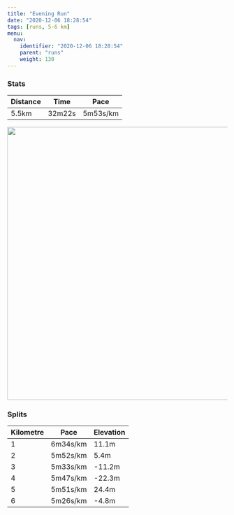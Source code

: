 ```yaml
---
title: "Evening Run"
date: "2020-12-06 18:28:54"
tags: [runs, 5-6 km]
menu:
  nav:
    identifier: "2020-12-06 18:28:54"
    parent: "runs"
    weight: 130
---
```


### Stats

| Distance | Time | Pace |
|----------|------|------|
|5.5km|32m22s|5m53s/km|

<img src='https://maps.googleapis.com/maps/api/staticmap?maptype=terrain&path=enc:ekvdIr}qNw@mBUe@ECGFYn@UZ]Xe@n@KFY\]c@IY?GLk@j@aAZm@P_@FYf@a@\_@HOTDHCPm@Fo@La@LQFSf@u@RSVKCg@MUAI@SLYVY^oATg@x@u@l@c@^c@\U\{@HGJSRQZm@FIF?ZNRt@P`@H@JIJYRYL[n@oBL[`@o@VWv@oA`@e@Xg@RWh@kAf@}@RML@BBHLFx@N^fA`BTf@Vv@PTp@n@PTHTLT\pAXn@`@d@LThAxAv@JNRLxADLn@|Ab@fBdAjCBNAZIl@JtAFTJRLLXPDPCrBL~C?rAC^a@zCMh@Eb@CFQHs@ESEWCUIw@Qi@QWUe@q@USaAK]KWOSY[YOCQR_@fAOVEBKEo@k@YY_@k@_@S{@iAIQ[SGDi@jAi@fBSbA{@`FOf@k@rAFdA@DXLFHHVF`@N~E?`AFn@A`@_@jEEZMd@MPe@d@u@|@YT]REPElANfE@|BJd@Ad@CRCDKFY?U@UJ_@By@b@WF{@DaA[WCqBT_@RORYh@]hBUt@u@t@c@r@O`BKl@D@l@UfAsAdA{@NAPFZ@VE^OjAcAb@i@Vk@HGVD`@`@NBREb@WTEp@@l@DLC@w@GwAIa@?q@K_A@e@Ei@?eAIcACeDFwA`@O\YfBqBHUTsAHiBFe@D{@Gw@CyAOsDIi@IU[SEk@GWGCE@]Tk@TQPOHc@HwAf@K@UL_A\K?ICYc@Uu@W{BMq@w@gCGaAi@qACQAgAI[DOXm@?GQo@&key=AIzaSyBPVQ_iynBzLujdhfLzy8Z-5zczbktE55k&size=800x800&scale=2&markers=color:yellow|label:S|53.36771,-2.55466&markers=color:green|label:F|53.36756000000001,-2.554839999999996' width='625' />

### Splits

| Kilometre | Pace | Elevation |
|------|------|-----------|
|1|6m34s/km|11.1m|
|2|5m52s/km|5.4m|
|3|5m33s/km|-11.2m|
|4|5m47s/km|-22.3m|
|5|5m51s/km|24.4m|
|6|5m26s/km|-4.8m|
